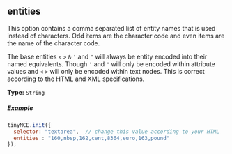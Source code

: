## entities

This option contains a comma separated list of entity names that is used instead of characters. Odd items are the character code and even items are the name of the character code.

The base entities `<` `>` `&` `'` and `"` will always be entity encoded into their named equivalents. Though `'` and `"` will only be encoded within attribute values and `<` `>` will only be encoded within text nodes. This is correct according to the HTML and XML specifications.

**Type:** `String`

##### Example

```js
tinyMCE.init({
  selector: "textarea",  // change this value according to your HTML
  entities : "160,nbsp,162,cent,8364,euro,163,pound"
});
```

